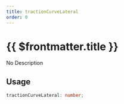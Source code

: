 ```yaml
---
title: tractionCurveLateral
order: 0
---
```


# {{ $frontmatter.title }}

No Description

## Usage

```ts
tractionCurveLateral: number;
```
